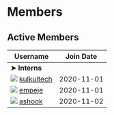 # Members

## Active Members

|**Username**|**Join Date**|
|------------|-------------|
|**➤ Interns**||
|[![][kulkultech-img]][kulkultech-gh]&nbsp;[kulkultech](profiles/kulkultech.md)|2020-11-01|
|[![][empeje-img]][empeje-gh]&nbsp;[empeje](profiles/empeje.md)|2020-11-01|
|[![][ashook-img]][ashook-gh]&nbsp;[ashook](profiles/ashook.md)|2020-11-02|


<!---
Put images link below
-->
[kulkultech-img]: https://github.com/kulkultech.png?size=25
[empeje-img]: https://github.com/empeje.png?size=25
[ashook-img]: https://github.com/3shoka.png?size=25

<!---
Put GitHub profiles link below
-->
[kulkultech-gh]: https://github.com/kulkultech
[empeje-gh]: https://github.com/empeje
[ashook-gh]: https://github.com/3shoka
